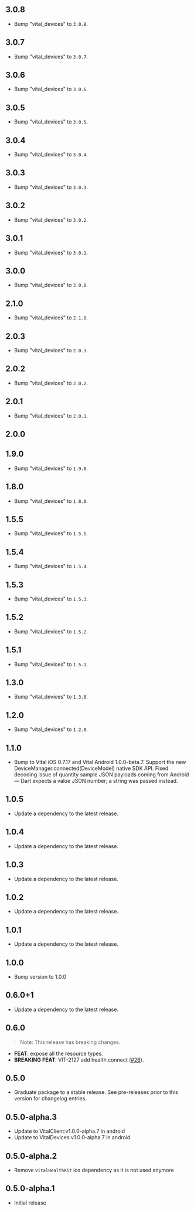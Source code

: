 ## 3.0.8

 - Bump "vital_devices" to `3.0.8`.

## 3.0.7

 - Bump "vital_devices" to `3.0.7`.

## 3.0.6

 - Bump "vital_devices" to `3.0.6`.

## 3.0.5

 - Bump "vital_devices" to `3.0.5`.

## 3.0.4

 - Bump "vital_devices" to `3.0.4`.

## 3.0.3

 - Bump "vital_devices" to `3.0.3`.

## 3.0.2

 - Bump "vital_devices" to `3.0.2`.

## 3.0.1

 - Bump "vital_devices" to `3.0.1`.

## 3.0.0

 - Bump "vital_devices" to `3.0.0`.

## 2.1.0

 - Bump "vital_devices" to `2.1.0`.

## 2.0.3

 - Bump "vital_devices" to `2.0.3`.

## 2.0.2

 - Bump "vital_devices" to `2.0.2`.

## 2.0.1

 - Bump "vital_devices" to `2.0.1`.

## 2.0.0

## 1.9.0

 - Bump "vital_devices" to `1.9.0`.

## 1.8.0

 - Bump "vital_devices" to `1.8.0`.

## 1.5.5

 - Bump "vital_devices" to `1.5.5`.

## 1.5.4

 - Bump "vital_devices" to `1.5.4`.

## 1.5.3

 - Bump "vital_devices" to `1.5.3`.

## 1.5.2

 - Bump "vital_devices" to `1.5.2`.

## 1.5.1

 - Bump "vital_devices" to `1.5.1`.

## 1.3.0

 - Bump "vital_devices" to `1.3.0`.

## 1.2.0

 - Bump "vital_devices" to `1.2.0`.

## 1.1.0

 - Bump to Vital iOS 0.7.17 and Vital Android 1.0.0-beta.7. Support the new DeviceManager.connected(DeviceModel) native SDK API. Fixed decoding issue of quantity sample JSON payloads coming from Android — Dart expects a value JSON number; a string was passed instead.

## 1.0.5

 - Update a dependency to the latest release.

## 1.0.4

 - Update a dependency to the latest release.

## 1.0.3

 - Update a dependency to the latest release.

## 1.0.2

 - Update a dependency to the latest release.

## 1.0.1

 - Update a dependency to the latest release.

## 1.0.0

- Bump version to 1.0.0

## 0.6.0+1

- Update a dependency to the latest release.

## 0.6.0

> Note: This release has breaking changes.

- **FEAT**: expose all the resource types.
- **BREAKING** **FEAT**: VIT-2127 add health connect ([#26](https://github.com/tryVital/vital-flutter/issues/26)).

## 0.5.0

- Graduate package to a stable release. See pre-releases prior to this version for changelog entries.

## 0.5.0-alpha.3

* Update to VitalClient:v1.0.0-alpha.7 in android
* Update to VitalDevices:v1.0.0-alpha.7 in android

## 0.5.0-alpha.2

* Remove `VitalHealthKit` ios dependency as it is not used anymore

## 0.5.0-alpha.1

* Initial release
